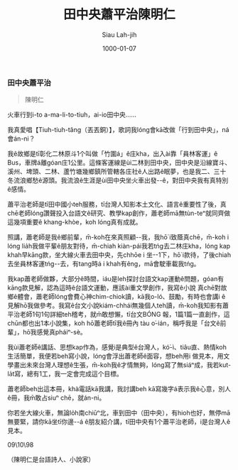 ﻿---
title: 田中央蕭平治陳明仁
author: Siau Lah-jih
date: 1000-01-07
category: siaukai
layout: post
---

### 田中央蕭平治
> 陳明仁

火車行到i-to a-ma-li-to-tiuh，ai-io田中央……

我真愛唱【Tiuh-tiuh-tâng（丟丟銅）】，歌詞我lóng會kā改做「行到田中央」，ná會án-ni？

我ê故鄉是tī彰化二林原斗1个叫做「竹圍á」ê庄kha，出入ài靠「員林客運」ê Bus，車牌á離góan庄1公里。這條客運線是ùi二林到田中央，田中央是沿線寶斗、溪州、埤頭、二林、蘆竹塘幾鄉鎮所管轄各庄社ê人出路ê眠夢，也是我二、三十冬流浪鄉愁ê源頭。我流浪ê生涯是ùi田中央坐火車出發--ê，對田中央我有真特別ê感情。

蕭平治老師是tī田中國小teh服務，tī台灣人知影本土文化、語言ê重要性了後，真chē老師lóng讚聲投入台語文ê研究、教學kap創作，蕭老師mā無tùn-teⁿ就同齊做這幾項重要ê khang-khòe，koh lóng真有成就。

照講，蕭老師是我ê鄉前輩，m̄-koh在來真照顧--我，我hō͘ i致蔭真chē，m̄-koh i lóng lia̍h我做平輩ê朋友對待，m̄-chiah kiàn-pái我若tńg去二林庄kha，lóng kap khah早kāng款，坐大線火車去田中央，先chhōe i 坐--1下，hō͘ i款待，了後chiah去坐員林客運tńg--去，有tang時á i khah有êng，mā會駛車載我tńg。

我kap蕭老師做夥，大部分ê時間，iáu是leh探討台語文kap運動ê問題，góan有kāng款見解，認為這時ê台語文運動，應該ài重文學創作，我寫ê小說 真chē對故鄉ê體會，蕭老師lóng會費心神chim-chiok讀，kā我o-ló、鼓勵，有時也會講i ê見解hō͘我做參考。我寫ê台文小說kiám-chhái無幾個人teh讀，m̄-koh我知影有蕭平治老師1句1句詳細teh稽考，就m̄敢想懶，tī台文BÓNG 報，1篇1篇一直創作，這chūn都也出1本小說集，koh hō͘蕭老師tī我ê冊內 tàu o͘-ián，稱呼我是「台文ê前輩」，hō͘我感覺真pháiⁿ-sè。

我ùi蕭老師ê講話、思想kap作為，感覺i是典型ê台灣人，kó͘-ì、tiâu直、熱情koh生活簡單，我便若beh寫小說，lóng會浮出蕭老師ê面容，想beh用i 做見本，用文學畫出未來台灣人理想ê生張，m̄-koh我ê才情無夠，lóng寫了無siáⁿ成，我若kut-la̍t寫，總有1工，我一定會完成這个目標。

蕭老師beh出這本冊，khà電話kā我講，我討講beh kā寫幾字á表示我ê心意，別人ê冊，我m̄敢占siuⁿ chē，就án-ni。

你若坐大線火車，無論lo̍h南chiūⁿ北，車到田中（田中央），有hioh也好，無停mā無要緊，請你kā坐tī你邊--á ê朋友紹介講，tī田中央有1个蕭平治老師，i是台灣人ê見本。

09\10\98

（陳明仁是台語詩人、小說家）
